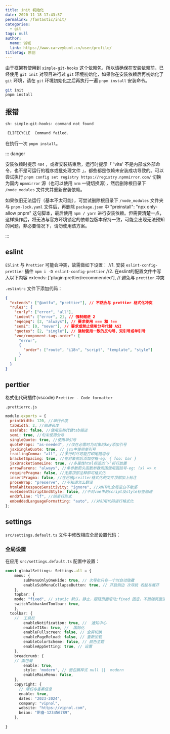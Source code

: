 ```yaml
---
title: init 初始化
date: 2020-11-18 17:43:57
permalink: /fantastic/init/
categories: 
  - git
tags: null
author: 
  name: 诚城
  link: https://www.carveybunt.cn/user/profile/
titleTag: 原创
---
```


由于框架有使用到 `simple-git-hooks` 这个依赖包，所以请确保在安装依赖前，已经使用 `git init` 对项目进行过 `git` 环境初始化，如果你在安装依赖后再初始化了 `git` 环境，请在 `git` 环境初始化之后再执行一遍 `pnpm install` 安装命令。

```sh
git init
pnpm install
```

## 报错

```sh
sh: simple-git-hooks: command not found

 ELIFECYCLE  Command failed.
```

在执行一次 `pnpm install`。

::: danger

安装依赖时提示 `404` ，或者安装结束后，运行时提示「 'vite' 不是内部或外部命令，也不是可运行的程序或批处理文件 」，都些都是依赖未安装成功导致的。可以尝试执行 `pnpm config set registry https://registry.npmmirror.com/` 切换为国内 `npmmirror` 源（也可以使用 `nrm` 一键切换源），然后删除根目录下 `/node_modules` 文件夹并重新安装依赖。

如果依旧无法运行（基本不太可能），可尝试删除根目录下 `/node_modules` 文件夹与 `pnpm-lock.yaml` 文件后，再删除 `package.json` 中 "preinstall": "npx only-allow pnpm" 这句脚本，最后使用 `npm / yarn` 进行安装依赖。但需要清楚一点，这样操作后，将无法与官方环境锁定的依赖包版本保持一致，可能会出现无法预知的问题，非必要情况下，请勿使用该方案。

:::

## eslint

`ESlint` 与 `Prettier` 可能会冲突，故需做如下设置：
//1. 安装 `eslint-config-prettier` 插件
`npm i -D eslint-config-prettier`
//2. 在eslint的配置文件中写入以下内容
 extends: ['plugin:prettier/recommended'], // 避免与 `prettier` 冲突

`.eslintrc` 文件下添加代码：

```json
{
  "extends": ["@antfu", "prettier"], // 不然会与 prettier 格式化冲突
  "rules": {
    "curly": ["error", "all"],
    "indent": ["error", 2], // 强制缩进 2
    "eqeqeq": [2, "always"], // 要求使用 === 和 !==
    "semi": [0, "never"], // 要求或禁止使用分号代替 ASI
    "quotes": [2, "single"], // 强制使用一致的反勾号、双引号或单引号
    "vue/component-tags-order": [
      "error",
      {
        "order": ["route", "i18n", "script", "template", "style"]
      }
    ]
  }
}
```

## perttier

格式化代码插件(vscode) `Prettier - Code formatter`

`.prettierrc.js`

```js
module.exports = {
  printWidth: 120, //单行长度
  tabWidth: 2, //缩进长度
  useTabs: false, //使用空格代替tab缩进
  semi: true, //句末使用分号
  singleQuote: true, //使用单引号
  quoteProps: "as-needed", //仅在必需时为对象的key添加引号
  jsxSingleQuote: true, // jsx中使用单引号
  trailingComma: "all", //多行时尽可能打印尾随逗号
  bracketSpacing: true, //在对象前后添加空格-eg: { foo: bar }
  jsxBracketSameLine: true, //多属性html标签的‘>’折行放置
  arrowParens: "always", //单参数箭头函数参数周围使用圆括号-eg: (x) => x
  requirePragma: false, //无需顶部注释即可格式化
  insertPragma: false, //在已被preitter格式化的文件顶部加上标注
  proseWrap: "preserve", //不知道怎么翻译
  htmlWhitespaceSensitivity: "ignore", //对HTML全局空白不敏感
  vueIndentScriptAndStyle: false, //不对vue中的script及style标签缩进
  endOfLine: "lf", //结束行形式
  embeddedLanguageFormatting: "auto", //对引用代码进行格式化
};

```

## settings

`src/settings.default.ts` 文件中修改相应全局设置代码：

### 全局设置

在应用 `src/settings.default.ts` 配置中设置：

```ts
const globalSettings: Settings.all = {
    menu: {
        subMenuOnlyOneHide: true, // 次导航只有一个时自动隐藏
        enableSubMenuCollapseButton: true, // 开启侧边 次导航 收起与展开
    },
    topbar: {
    mode: "fixed", // static 默认，静止，跟随页面滚动;fixed 固定，不跟随页面滚动，始终固定在顶部;sticky 粘性，页面往下滚动时隐藏，往上滚动时显示
    switchTabbarAndToolbar: true,
    },
  toolbar: {
    //  工具栏
        enableNotification: true, //  通知中心
        enableI18n: true, //  国际化
        enableFullscreen: false, // 全屏切换
        enablePageReload: false, // 重新加载
        enableColorScheme: false, // 颜色主题
        enableAppSetting: true, // 设置
    },
    breadcrumb: {
    // 面包屑
        enable: true,
        style: 'modern', // 面包屑样式 null ||  modern
        enableMainMenu: false,
    },
    copyright: {
      // 版权与备案信息
      enable: true,
      dates: "2023-2024",
      company: "vipnol",
      website: "https://vipnol.com",
      beian: "黔备-123456789",
    },
    
}
```
